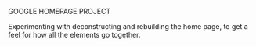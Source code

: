 GOOGLE HOMEPAGE PROJECT	

Experimenting with deconstructing and rebuilding the home page, to get a feel for how all the elements go together.